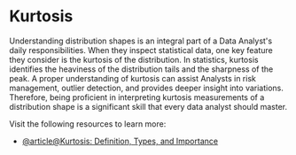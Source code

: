 # Kurtosis 

Understanding distribution shapes is an integral part of a Data Analyst's daily responsibilities. When they inspect statistical data, one key feature they consider is the kurtosis of the distribution. In statistics, kurtosis identifies the heaviness of the distribution tails and the sharpness of the peak. A proper understanding of kurtosis can assist Analysts in risk management, outlier detection, and provides deeper insight into variations. Therefore, being proficient in interpreting kurtosis measurements of a distribution shape is a significant skill that every data analyst should master.

Visit the following resources to learn more:

- [@article@Kurtosis: Definition, Types, and Importance](https://www.investopedia.com/terms/k/kurtosis.asp)
